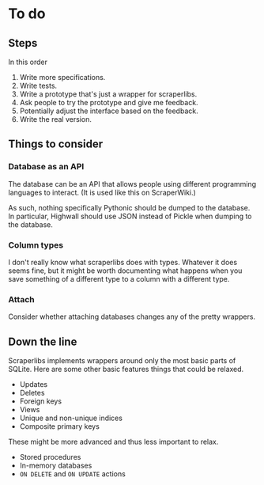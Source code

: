 To do
============

Steps
--------

In this order

1. Write more specifications.
2. Write tests.
3. Write a prototype that's just a wrapper for scraperlibs.
4. Ask people to try the prototype and give me feedback.
5. Potentially adjust the interface based on the feedback.
6. Write the real version.


Things to consider
--------------

### Database as an API
The database can be an API that allows people using different
programming languages to interact. (It is used like this on ScraperWiki.)

As such, nothing specifically Pythonic should be dumped to the database.
In particular, Highwall should use JSON instead of Pickle when
dumping to the database.

### Column types
I don't really know what scraperlibs does with types. Whatever it does
seems fine, but it might be worth documenting what happens when you save
something of a different type to a column with a different type.


### Attach
Consider whether attaching databases changes any of the pretty wrappers.

Down the line
---------------
Scraperlibs implements wrappers around only the most basic parts
of SQLite. Here are some other basic features things that could be relaxed.

* Updates
* Deletes
* Foreign keys
* Views
* Unique and non-unique indices
* Composite primary keys

These might be more advanced and thus less important to relax.

* Stored procedures
* In-memory databases
* `ON DELETE` and `ON UPDATE` actions
